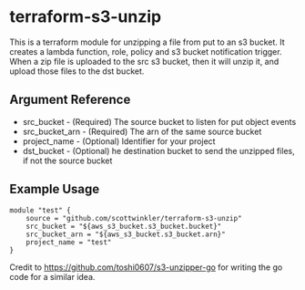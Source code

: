 # terraform-s3-unzip

This is a terraform module for unzipping a file from put to an s3 bucket. It creates a lambda function, role, policy and s3 bucket notification trigger. When a zip file is uploaded to the src s3 bucket, then it will unzip it, and upload those files to the dst bucket.

## Argument Reference

* src_bucket - (Required) The source bucket to listen for put object events
* src_bucket_arn - (Required) The arn of the same source bucket
* project_name - (Optional) Identifier for your project
* dst_bucket - (Optional) he destination bucket to send the unzipped files, if not the source bucket


## Example Usage
```
module "test" {
    source = "github.com/scottwinkler/terraform-s3-unzip"
    src_bucket = "${aws_s3_bucket.s3_bucket.bucket}"
    src_bucket_arn = "${aws_s3_bucket.s3_bucket.arn}"
    project_name = "test"
}
```
Credit to https://github.com/toshi0607/s3-unzipper-go for writing the go code for a similar idea.